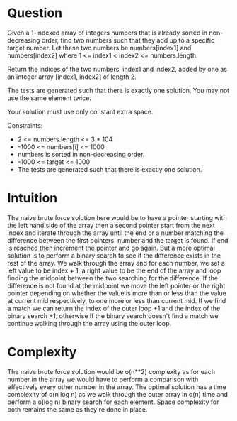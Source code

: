 # Question

Given a 1-indexed array of integers numbers that is already sorted in non-decreasing order, find two numbers such that they add up to a specific target number. Let these two numbers be numbers[index1] and numbers[index2] where 1 <= index1 < index2 <= numbers.length.

Return the indices of the two numbers, index1 and index2, added by one as an integer array [index1, index2] of length 2.

The tests are generated such that there is exactly one solution. You may not use the same element twice.

Your solution must use only constant extra space.

Constraints:

- 2 <= numbers.length <= 3 \* 104
- -1000 <= numbers[i] <= 1000
- numbers is sorted in non-decreasing order.
- -1000 <= target <= 1000
- The tests are generated such that there is exactly one solution.

# Intuition

The naive brute force solution here would be to have a pointer starting with the left hand side of the array then a second pointer start from the next index and iterate through the array until the end or a number matching the difference between the first pointers' number and the target is found. If end is reached then increment the pointer and go again. But a more optimal solution is to perform a binary search to see if the difference exists in the rest of the array. We walk through the array and for each number, we set a left value to be index + 1, a right value to be the end of the array and loop finding the midpoint between the two searching for the difference. If the difference is not found at the midpoint we move the left pointer or the right pointer depending on whether the value is more than or less than the value at current mid respectively, to one more or less than current mid. If we find a match we can return the index of the outer loop +1 and the index of the binary search +1, otherwise if the binary search doesn't find a match we continue walking through the array using the outer loop.

# Complexity

The naive brute force solution would be o(n\*\*2) complexity as for each number in the array we would have to perform a comparison with effectively every other number in the array. The optimal solution has a time complexity of o(n log n) as we walk through the outer array in o(n) time and perform a o(log n) binary search for each element. Space complexity for both remains the same as they're done in place.
